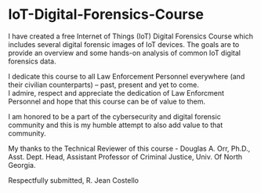 # IoT-Digital-Forensics-Course

I have created a free Internet of Things (IoT) Digital Forensics Course which includes several digital forensic images of IoT devices. 
The goals are to provide an overview and some hands-on analysis of common IoT digital forensics data.

I dedicate this course to all Law Enforcement Personnel everywhere (and their civilian counterparts) – past, present and yet to come.  
I admire, respect and appreciate the dedication of Law Enforcment Personnel and hope that this course can be of value to them.  

I am honored to be a part of the cybersecurity and digital forensic community and this is my humble attempt to also add value to 
that community.

My thanks to the Technical Reviewer of this course - Douglas A. Orr, Ph.D., Asst. Dept. Head,  Assistant Professor of Criminal Justice, 
Univ. Of North Georgia.

Respectfully submitted,
R. Jean Costello
